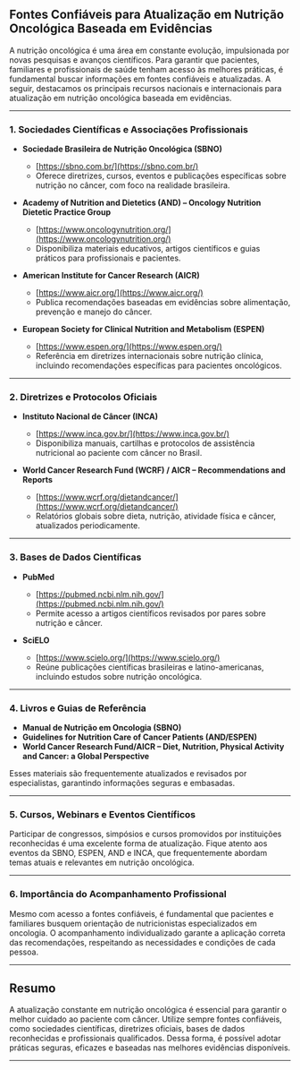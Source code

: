 
## Fontes Confiáveis para Atualização em Nutrição Oncológica Baseada em Evidências

A nutrição oncológica é uma área em constante evolução, impulsionada por novas pesquisas e avanços científicos. Para garantir que pacientes, familiares e profissionais de saúde tenham acesso às melhores práticas, é fundamental buscar informações em fontes confiáveis e atualizadas. A seguir, destacamos os principais recursos nacionais e internacionais para atualização em nutrição oncológica baseada em evidências.

---

### 1. **Sociedades Científicas e Associações Profissionais**

- **Sociedade Brasileira de Nutrição Oncológica (SBNO)**
  - [https://sbno.com.br/](https://sbno.com.br/)
  - Oferece diretrizes, cursos, eventos e publicações específicas sobre nutrição no câncer, com foco na realidade brasileira.

- **Academy of Nutrition and Dietetics (AND) – Oncology Nutrition Dietetic Practice Group**
  - [https://www.oncologynutrition.org/](https://www.oncologynutrition.org/)
  - Disponibiliza materiais educativos, artigos científicos e guias práticos para profissionais e pacientes.

- **American Institute for Cancer Research (AICR)**
  - [https://www.aicr.org/](https://www.aicr.org/)
  - Publica recomendações baseadas em evidências sobre alimentação, prevenção e manejo do câncer.

- **European Society for Clinical Nutrition and Metabolism (ESPEN)**
  - [https://www.espen.org/](https://www.espen.org/)
  - Referência em diretrizes internacionais sobre nutrição clínica, incluindo recomendações específicas para pacientes oncológicos.

---

### 2. **Diretrizes e Protocolos Oficiais**

- **Instituto Nacional de Câncer (INCA)**
  - [https://www.inca.gov.br/](https://www.inca.gov.br/)
  - Disponibiliza manuais, cartilhas e protocolos de assistência nutricional ao paciente com câncer no Brasil.

- **World Cancer Research Fund (WCRF) / AICR – Recommendations and Reports**
  - [https://www.wcrf.org/dietandcancer/](https://www.wcrf.org/dietandcancer/)
  - Relatórios globais sobre dieta, nutrição, atividade física e câncer, atualizados periodicamente.

---

### 3. **Bases de Dados Científicas**

- **PubMed**
  - [https://pubmed.ncbi.nlm.nih.gov/](https://pubmed.ncbi.nlm.nih.gov/)
  - Permite acesso a artigos científicos revisados por pares sobre nutrição e câncer.

- **SciELO**
  - [https://www.scielo.org/](https://www.scielo.org/)
  - Reúne publicações científicas brasileiras e latino-americanas, incluindo estudos sobre nutrição oncológica.

---

### 4. **Livros e Guias de Referência**

- **Manual de Nutrição em Oncologia (SBNO)**
- **Guidelines for Nutrition Care of Cancer Patients (AND/ESPEN)**
- **World Cancer Research Fund/AICR – Diet, Nutrition, Physical Activity and Cancer: a Global Perspective**

Esses materiais são frequentemente atualizados e revisados por especialistas, garantindo informações seguras e embasadas.

---

### 5. **Cursos, Webinars e Eventos Científicos**

Participar de congressos, simpósios e cursos promovidos por instituições reconhecidas é uma excelente forma de atualização. Fique atento aos eventos da SBNO, ESPEN, AND e INCA, que frequentemente abordam temas atuais e relevantes em nutrição oncológica.

---

### 6. **Importância do Acompanhamento Profissional**

Mesmo com acesso a fontes confiáveis, é fundamental que pacientes e familiares busquem orientação de nutricionistas especializados em oncologia. O acompanhamento individualizado garante a aplicação correta das recomendações, respeitando as necessidades e condições de cada pessoa.

---

## **Resumo**

A atualização constante em nutrição oncológica é essencial para garantir o melhor cuidado ao paciente com câncer. Utilize sempre fontes confiáveis, como sociedades científicas, diretrizes oficiais, bases de dados reconhecidas e profissionais qualificados. Dessa forma, é possível adotar práticas seguras, eficazes e baseadas nas melhores evidências disponíveis.

---
```